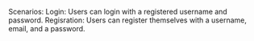 Scenarios:
  Login:
    Users can login with a registered username and password.
  Regisration:
    Users can register themselves with a username, email, and a password.

